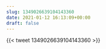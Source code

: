 ```yaml
---
slug: 1349026639104143360
date: 2021-01-12 16:13:09+00:00
draft: false
---
```


{{< tweet 1349026639104143360 >}}
